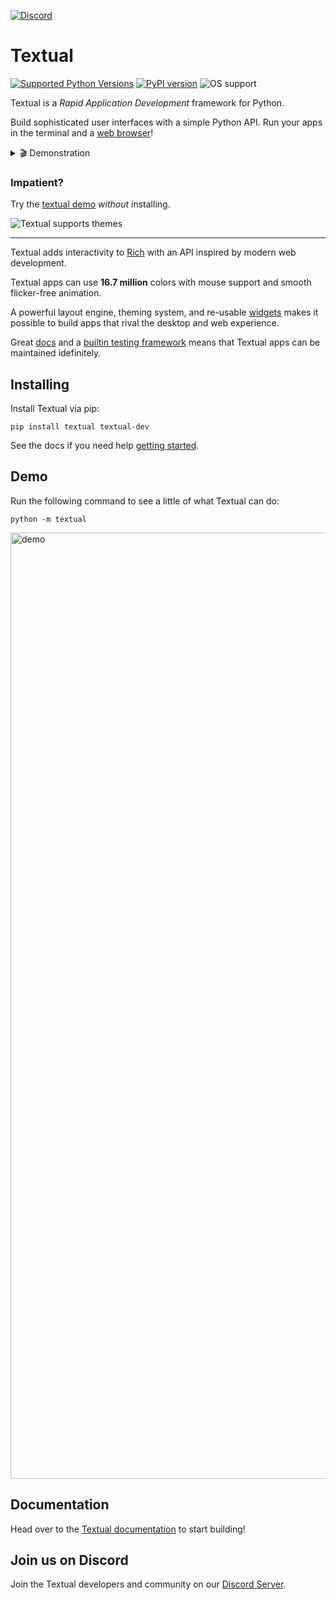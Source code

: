 
[![Discord](https://img.shields.io/discord/1026214085173461072)](https://discord.gg/Enf6Z3qhVr)

# Textual

[![Supported Python Versions](https://img.shields.io/pypi/pyversions/textual/0.87.1)](https://pypi.org/project/textual/)
[![PyPI version](https://badge.fury.io/py/textual.svg)](https://badge.fury.io/py/textual)
![OS support](https://img.shields.io/badge/OS-macOS%20Linux%20Windows-red)


Textual is a *Rapid Application Development* framework for Python.

Build sophisticated user interfaces with a simple Python API. Run your apps in the terminal and a [web browser](https://github.com/Textualize/textual-web)!


<details>
  <summary> 🎬 Demonstration </summary>
  <hr>

A quick run through of some Textual features.

https://github.com/user-attachments/assets/71afec49-fe89-4e8d-a8cf-148fa2601362

 </details>


### Impatient?

Try the [textual demo](https://github.com/textualize/textual-demo) *without* installing.



![Textual supports themes](https://github.com/user-attachments/assets/3de1a991-1154-48b4-b547-21f98509f8c4)





---

Textual adds interactivity to [Rich](https://github.com/Textualize/rich) with an API inspired by modern web development.

Textual apps can use **16.7 million** colors with mouse support and smooth flicker-free animation.

A powerful layout engine, theming system, and re-usable [widgets](https://textual.textualize.io/widget_gallery/) makes it possible to build apps that rival the desktop and web experience.

Great [docs](https://textual.textualize.io/) and a [builtin testing framework](https://textual.textualize.io/guide/testing/) means that Textual apps can be maintained idefinitely.


## Installing

Install Textual via pip:

```
pip install textual textual-dev
```

See the docs if you need help [getting started](https://textual.textualize.io/getting_started/).

## Demo

Run the following command to see a little of what Textual can do:

```
python -m textual
```

<img width="1514" alt="demo" src="https://github.com/user-attachments/assets/5bd9a7e9-fcc5-48b2-b27d-a7f050e2dd63">

## Documentation

Head over to the [Textual documentation](http://textual.textualize.io/) to start building!

## Join us on Discord

Join the Textual developers and community on our [Discord Server](https://discord.gg/Enf6Z3qhVr).
